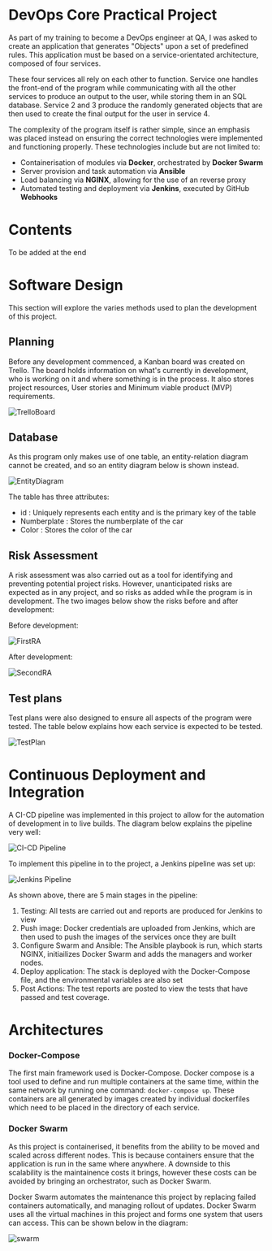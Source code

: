 # DevOps Core Practical Project
As part of my training to become a DevOps engineer at QA, I was asked to create an application that generates "Objects" upon a set of predefined rules. This application must be based on a service-orientated architecture, composed of four services.

These four services all rely on each other to function. Service one handles the front-end of the program while communicating with all the other services to produce an output to the user, while storing them in an SQL database. Service 2 and 3 produce the randomly generated objects that are then used to create the final output for the user in service 4.

The complexity of the program itself is rather simple, since an emphasis was placed instead on ensuring the correct technologies were implemented and functioning properly. These technologies include but are not limited to: 
 - Containerisation of modules via **Docker**, orchestrated by **Docker Swarm**
 - Server provision and task automation via **Ansible**
 - Load balancing via **NGINX**, allowing for the use of an reverse proxy
 - Automated testing and deployment via **Jenkins**, executed by GitHub **Webhooks**

# Contents

To be added at the end

# Software Design

This section will explore the varies methods used to plan the development of this project.

## Planning

Before any development commenced, a Kanban board was created on Trello. The board holds information on what's currently in development, who is working on it and where something is in the process. It also stores project resources, User stories and Minimum viable product (MVP) requirements.

![TrelloBoard](images/TrelloBoard.png)

## Database

As this program only makes use of one table, an entity-relation diagram cannot be created, and so an entity diagram below is shown instead.

![EntityDiagram](images/EntityDiagram.png)

The table has three attributes:
- id : Uniquely represents each entity and is the primary key of the table
- Numberplate : Stores the numberplate of the car
- Color : Stores the color of the car 

## Risk Assessment

A risk assessment was also carried out as a tool for identifying and preventing potential project risks. However, unanticipated risks are expected as in any project, and so risks as added while the program is in development. The two images below show the risks before and after development:

Before development:

![FirstRA](images/FirstRA.png)

After development:

![SecondRA](images/SecondRA.png)


## Test plans

Test plans were also designed to ensure all aspects of the program were tested. The table below explains how each service is expected to be tested.

![TestPlan](images/TestPlan.png)

# Continuous Deployment and Integration

A CI-CD pipeline was implemented in this project to allow for the automation of development in to live builds. The diagram below explains the pipeline very well:

![CI-CD Pipeline](images/CI-CD.png)


To implement this pipeline in to the project, a Jenkins pipeline was set up:

![Jenkins Pipeline](images/JenkinsPipeline.png)

As shown above, there are 5 main stages in the pipeline:
1) Testing: All tests are carried out and reports are produced for Jenkins to view
2) Push image: Docker credentials are uploaded from Jenkins, which are then used to push the images of the services once they are built
3) Configure Swarm and Ansible: The Ansible playbook is run, which starts NGINX, initiailizes Docker Swarm and adds the managers and worker nodes.
4) Deploy application: The stack is deployed with the Docker-Compose file, and the environmental variables are also set
5) Post Actions: The test reports are posted to view the tests that have passed and test coverage.

# Architectures

### Docker-Compose
The first main framework used is Docker-Compose. Docker compose is a tool used to define and run multiple containers at the same time, within the same network by running one command: `docker-compose up`. These containers are all generated by images created by individual dockerfiles which need to be placed in the directory of each service.

### Docker Swarm
As this project is containerised, it benefits from the ability to be moved and scaled across different nodes. This is because containers ensure that the application is run in the same where anywhere. A downside to this scalability is the maintainence costs it brings, however these costs can be avoided by bringing an orchestrator, such as Docker Swarm.

Docker Swarm automates the maintenance this project by replacing failed containers automatically, and managing rollout of updates. Docker Swarm uses all the virtual machines in this project and forms one system that users can access. This can be shown below in the diagram:

![swarm](images/swarm.png)